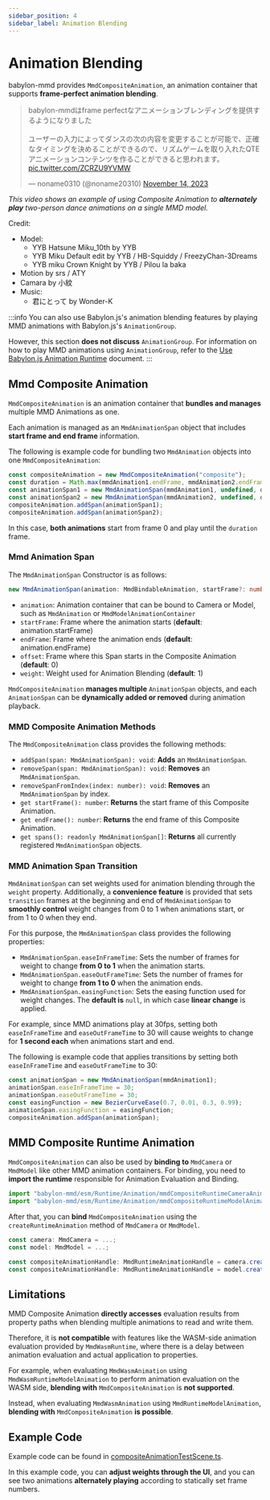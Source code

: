 ```yaml
---
sidebar_position: 4
sidebar_label: Animation Blending
---
```


# Animation Blending

babylon-mmd provides `MmdCompositeAnimation`, an animation container that supports **frame-perfect animation blending**.

<blockquote class="twitter-tweet" data-media-max-width="10000">
<p lang="ja" dir="ltr">
    babylon-mmdはframe perfectなアニメーションブレンディングを提供するようになりました
    <br/>
    <br/>
    ユーザーの入力によってダンスの次の内容を変更することが可能で、正確なタイミングを決めることができるので、リズムゲームを取り入れたQTEアニメーションコンテンツを作ることができると思われます。
    <a href="https://t.co/ZCRZU9YVMW">pic.twitter.com/ZCRZU9YVMW</a>
</p>
&mdash; noname0310 (@noname20310)
<a href="https://twitter.com/noname20310/status/1724322704323756229?ref_src=twsrc%5Etfw">
November 14, 2023
</a>
</blockquote>
<script async src="https://platform.twitter.com/widgets.js" charset="utf-8"></script> 

*This video shows an example of using Composite Animation to **alternately play** two-person dance animations on a single MMD model.*

Credit:
- Model:
  - YYB Hatsune Miku_10th by YYB
  - YYB Miku Default edit by YYB / HB-Squiddy / FreezyChan-3Dreams
  - YYB miku Crown Knight by YYB / Pilou la baka
- Motion by srs / ATY
- Camara by 小紋
- Music: 
  - 君にとって by Wonder-K 

:::info
You can also use Babylon.js's animation blending features by playing MMD animations with Babylon.js's `AnimationGroup`.

However, this section **does not discuss** `AnimationGroup`. For information on how to play MMD animations using `AnimationGroup`, refer to the [Use Babylon.js Animation Runtime](../use-babylonjs-animation-runtime#babylonjs-animation-group) document.
:::

## Mmd Composite Animation

`MmdCompositeAnimation` is an animation container that **bundles and manages** multiple MMD Animations as one.

Each animation is managed as an `MmdAnimationSpan` object that includes **start frame and end frame** information.

The following is example code for bundling two `MmdAnimation` objects into one `MmdCompositeAnimation`:

```typescript
const compositeAnimation = new MmdCompositeAnimation("composite");
const duration = Math.max(mmdAnimation1.endFrame, mmdAnimation2.endFrame);
const animationSpan1 = new MmdAnimationSpan(mmdAnimation1, undefined, duration, 0, 1);
const animationSpan2 = new MmdAnimationSpan(mmdAnimation2, undefined, duration, 0, 1);
compositeAnimation.addSpan(animationSpan1);
compositeAnimation.addSpan(animationSpan2);
```

In this case, **both animations** start from frame 0 and play until the `duration` frame.

### Mmd Animation Span

The `MmdAnimationSpan` Constructor is as follows:

```typescript
new MmdAnimationSpan(animation: MmdBindableAnimation, startFrame?: number, endFrame?: number, offset?: number, weight?: number): MmdAnimationSpan
```

- `animation`: Animation container that can be bound to Camera or Model, such as `MmdAnimation` or `MmdModelAnimationContainer`
- `startFrame`: Frame where the animation starts (**default**: animation.startFrame)
- `endFrame`: Frame where the animation ends (**default**: animation.endFrame)
- `offset`: Frame where this Span starts in the Composite Animation (**default**: 0)
- `weight`: Weight used for Animation Blending (**default**: 1)

`MmdCompositeAnimation` **manages multiple** `AnimationSpan` objects, and each `AnimationSpan` can be **dynamically added or removed** during animation playback.

### MMD Composite Animation Methods

The `MmdCompositeAnimation` class provides the following methods:

- `addSpan(span: MmdAnimationSpan): void`: **Adds** an `MmdAnimationSpan`.
- `removeSpan(span: MmdAnimationSpan): void`: **Removes** an `MmdAnimationSpan`.
- `removeSpanFromIndex(index: number): void`: **Removes** an `MmdAnimationSpan` by index.
- `get startFrame(): number`: **Returns** the start frame of this Composite Animation.
- `get endFrame(): number`: **Returns** the end frame of this Composite Animation.
- `get spans(): readonly MmdAnimationSpan[]`: **Returns** all currently registered `MmdAnimationSpan` objects.

### MMD Animation Span Transition

`MmdAnimationSpan` can set weights used for animation blending through the `weight` property. Additionally, a **convenience feature** is provided that sets `transition` frames at the beginning and end of `MmdAnimationSpan` to **smoothly control** weight changes from 0 to 1 when animations start, or from 1 to 0 when they end.

For this purpose, the `MmdAnimationSpan` class provides the following properties:

- `MmdAnimationSpan.easeInFrameTime`: Sets the number of frames for weight to change **from 0 to 1** when the animation starts.
- `MmdAnimationSpan.easeOutFrameTime`: Sets the number of frames for weight to change **from 1 to 0** when the animation ends.
- `MmdAnimationSpan.easingFunction`: Sets the easing function used for weight changes. The **default is** `null`, in which case **linear change** is applied.

For example, since MMD animations play at 30fps, setting both `easeInFrameTime` and `easeOutFrameTime` to 30 will cause weights to change for **1 second each** when animations start and end.

The following is example code that applies transitions by setting both `easeInFrameTime` and `easeOutFrameTime` to 30:

```typescript
const animationSpan = new MmdAnimationSpan(mmdAnimation1);
animationSpan.easeInFrameTime = 30;
animationSpan.easeOutFrameTime = 30;
const easingFunction = new BezierCurveEase(0.7, 0.01, 0.3, 0.99);
animationSpan.easingFunction = easingFunction;
compositeAnimation.addSpan(animationSpan);
```

## MMD Composite Runtime Animation

`MmdCompositeAnimation` can also be used by **binding to** `MmdCamera` or `MmdModel` like other MMD animation containers. For binding, you need to **import the runtime** responsible for Animation Evaluation and Binding.

```typescript
import "babylon-mmd/esm/Runtime/Animation/mmdCompositeRuntimeCameraAnimation";
import "babylon-mmd/esm/Runtime/Animation/mmdCompositeRuntimeModelAnimation";
```

After that, you can **bind** `MmdCompositeAnimation` using the `createRuntimeAnimation` method of `MmdCamera` or `MmdModel`.

```typescript
const camera: MmdCamera = ...;
const model: MmdModel = ...;

const compositeAnimationHandle: MmdRuntimeAnimationHandle = camera.createRuntimeAnimation(compositeAnimation);
const compositeAnimationHandle: MmdRuntimeAnimationHandle = model.createRuntimeAnimation(compositeAnimation);
```

## Limitations

MMD Composite Animation **directly accesses** evaluation results from property paths when blending multiple animations to read and write them.

Therefore, it is **not compatible** with features like the WASM-side animation evaluation provided by `MmdWasmRuntime`, where there is a delay between animation evaluation and actual application to properties.

For example, when evaluating `MmdWasmAnimation` using `MmdWasmRuntimeModelAnimation` to perform animation evaluation on the WASM side, **blending with** `MmdCompositeAnimation` is **not supported**.

Instead, when evaluating `MmdWasmAnimation` using `MmdRuntimeModelAnimation`, **blending with** `MmdCompositeAnimation` **is possible**.

## Example Code

Example code can be found in [compositeAnimationTestScene.ts](https://github.com/noname0310/babylon-mmd/blob/main/src/Test/Scene/compositeAnimationTestScene.ts).

In this example code, you can **adjust weights through the UI**, and you can see two animations **alternately playing** according to statically set frame numbers.
